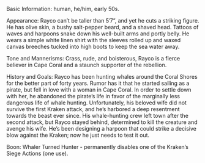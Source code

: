 Basic Information: human, he/him, early 50s.

Appearance: Rayco can’t be taller than 5’7”, and yet he cuts a striking figure. He has olive skin, a bushy salt-pepper beard, and a shaved head. Tattoos of waves and harpoons snake down his well-built arms and portly belly. He wears a simple white linen shirt with the sleeves rolled up and waxed canvas breeches tucked into high boots to keep the sea water away.

Tone and Mannerisms: Crass, rude, and boisterous, Rayco is a fierce believer in Cape Coral and a staunch supporter of the rebellion.

History and Goals: Rayco has been hunting whales around the Coral Shores for the better part of forty years. Rumor has it that he started sailing as a pirate, but fell in love with a woman in Cape Coral. In order to settle down with her, he abandoned the pirate’s life in favor of the marginally less dangerous life of whale hunting. Unfortunately, his beloved wife did not survive the first Kraken attack, and he’s harbored a deep resentment towards the beast ever since. His whale-hunting crew left town after the second attack, but Rayco stayed behind, determined to kill the creature and avenge his wife. He’s been designing a harpoon that could strike a decisive blow against the Kraken; now he just needs to test it out.

Boon: Whaler Turned Hunter - permanently disables one of the Kraken’s Siege Actions (one use).